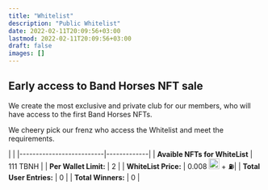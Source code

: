 ```yaml
---
title: "Whitelist"
description: "Public Whitelist"
date: 2022-02-11T20:09:56+03:00
lastmod: 2022-02-11T20:09:56+03:00
draft: false
images: []
---
```

## Early access to Band Horses NFT sale

We create the most exclusive and private club for our members, who will have access to the first Band Horses NFTs.

We cheery pick our frenz who access the Whitelist and meet the requirements.

<div class="table-responsive p-1">

|     |
|--------------------------|-------------|
| **Avaible NFTs for WhiteList**  | 111 TBNH    |
| **Per Wallet Limit:**    | 2           |
| **WhiteList Price:**     | 0.008 <img alt="ETH" style="width: 1.3rem" src="/icons/eth.svg" size="24">  + ⛽|
| **Total User Entries:**  | 0           |
| **Total Winners:**       | 0           |

</div>

